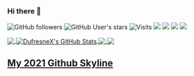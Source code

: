 ### Hi there 👋

<!--
**DufresneX/DufresneX** is a ✨ _special_ ✨ repository because its `README.md` (this file) appears on your GitHub profile.

Here are some ideas to get you started:

- 🔭 I’m currently working on ...
- 🌱 I’m currently learning ...
- 👯 I’m looking to collaborate on ...
- 🤔 I’m looking for help with ...
- 💬 Ask me about ...
- 📫 How to reach me: ...
- 😄 Pronouns: ...
- ⚡ Fun fact: ...
-->
![GitHub followers](https://img.shields.io/github/followers/DufresneX?style=social)
![GitHub User's stars](https://img.shields.io/github/stars/DufresneX?style=social)
![Visits](https://visitor-badge-reloaded.herokuapp.com/badge?page_id=DufresneX.DufresneX&color=2bbc8a)
![](https://img.shields.io/badge/OS-ChromeOS-informational?style=flat&logo=Linux&logoColor=white&color=2bbc8a)
![](https://img.shields.io/badge/Editor-Atom-informational?style=flat&logo=atom&logoColor=white&color=2bbc8a)
![](https://img.shields.io/badge/Code-GDScript-informational?style=flat&logo=godot&logoColor=white&color=2bbc8a)
![](https://img.shields.io/badge/Tools-Github-informational?style=flat&logo=github&logoColor=white&color=2bbc8a)

<a href="https://github.com/DufresneX/DufresneX">
  <img align="center" src="https://github-readme-stats.vercel.app/api/top-langs/?username=DufresneX&theme=merko&langs_count=3" />
</a>

<a href="https://github.com/DufresneX/DufresneX">
  <img align="center" src="https://github-readme-stats.vercel.app/api?username=DufresneX&show_icons=true&line_height=27&theme=merko&count_private=true" alt="DufresneX's GitHub Stats" />
</a>

<a href="https://github.com/DufresneX/DufresneX">
  <img align="center" src="https://github-readme-stats.vercel.app/api/pin/?username=DufresneX&repo=DufresneX&show_icons=true&theme=merko" />
</a>

<a href="https://github.com/DufresneX/DufresneX">
  <img align="center" src="https://github-readme-stats.vercel.app/api/pin/?username=CMDR-Piboy314&repo=Pygame-Platformer-Godot&show_icons=true&theme=merko" />
</a>


<h2><a href="https://skyline.github.com/DufresneX/2021" title="2021 Github Skyline">My 2021 Github Skyline</a></h2>
